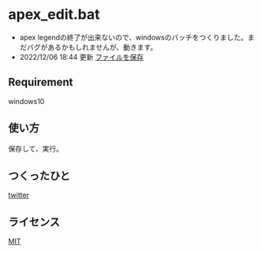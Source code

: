 # apex_edit.bat
* apex legendの終了が出来ないので、windowsのバッチをつくりました。まだバグがあるかもしれませんが、動きます。
* 2022/12/06 18:44 更新
[ファイルを保存](https://github.com/h-h/apex/blob/main/apex_exit.bat)

## Requirement
windows10

## 使い方
保存して、実行。

## つくったひと
[twitter](https://twitter.com/qwerty_lkj1)

## ライセンス
[MIT](https://github.com/kotabrog/ft_mini_ls/blob/main/LICENSE)
